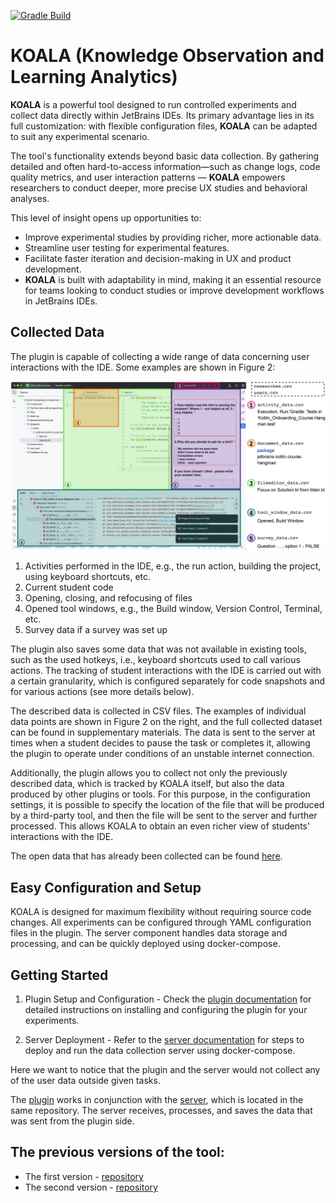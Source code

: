 [![Gradle Build](https://github.com/JetBrains-Research/tasktracker-3/actions/workflows/build.yml/badge.svg)](https://github.com/JetBrains-Research/tasktracker-3/actions/workflows/build.yml)

# KOALA (Knowledge Observation and Learning Analytics)

**KOALA** is a powerful tool designed to run controlled experiments and collect data directly within JetBrains IDEs. Its
primary advantage lies in its full customization: with flexible configuration files, **KOALA** can be adapted to suit
any experimental scenario.

The tool's functionality extends beyond basic data collection. By gathering detailed and often hard-to-access
information—such as change logs, code quality metrics, and user interaction patterns — **KOALA** empowers researchers to
conduct deeper, more precise UX studies and behavioral analyses.

This level of insight opens up opportunities to:

- Improve experimental studies by providing richer, more actionable data.
- Streamline user testing for experimental features.
- Facilitate faster iteration and decision-making in UX and product development.
- **KOALA** is built with adaptability in mind, making it an essential resource for teams looking to conduct studies or
  improve development workflows in JetBrains IDEs.

## Collected Data

The plugin is capable of collecting a wide range of data concerning user interactions with the IDE. Some examples are shown in Figure 2:

![Collected Data](images/collected-data.jpg)

1. Activities performed in the IDE, e.g., the run action, building the project, using keyboard shortcuts, etc.
2. Current student code
3. Opening, closing, and refocusing of files
4. Opened tool windows, e.g., the Build window, Version Control, Terminal, etc.
5. Survey data if a survey was set up

The plugin also saves some data that was not available in existing tools, such as the used hotkeys, i.e., keyboard shortcuts used to call various actions. The tracking of student interactions with the IDE is carried out with a certain granularity, which is configured separately for code snapshots and for various actions (see more details below).

The described data is collected in CSV files. The examples of individual data points are shown in Figure 2 on the right, and the full collected dataset can be found in supplementary materials. The data is sent to the server at times when a student decides to pause the task or completes it, allowing the plugin to operate under conditions of an unstable internet connection.

Additionally, the plugin allows you to collect not only the previously described data, which is tracked by KOALA itself, but also the data produced by other plugins or tools. For this purpose, in the configuration settings, it is possible to specify the location of the file that will be produced by a third-party tool, and then the file will be sent to the server and further processed. This allows KOALA to obtain an even richer view of students' interactions with the IDE.

The open data that has already been collected can be found [here](https://zenodo.org/records/15553341).

## Easy Configuration and Setup

KOALA is designed for maximum flexibility without requiring source code changes. All experiments can be configured
through YAML configuration files in the plugin. The server component handles data storage and processing, and can be
quickly deployed using docker-compose.

## Getting Started

1. Plugin Setup and Configuration - Check the [plugin documentation](ij-plugin) for detailed instructions on installing
   and configuring the plugin for your experiments.

2. Server Deployment - Refer to the [server documentation](ij-server) for steps to deploy and run the data collection
   server using docker-compose.



Here we want to notice that the plugin and the server would not collect any of the user data outside given tasks.

The [plugin](ij-plugin) works in conjunction with the [server](ij-server), which is located in the same repository. The
server receives, processes, and saves the data that was sent from the plugin side.

## The previous versions of the tool:

- The first version - [repository](https://github.com/JetBrains-Research/task-tracker-plugin)
- The second version - [repository](https://github.com/samorojy/task-tracker-plugin/tree/revival)
